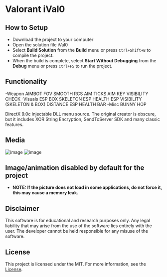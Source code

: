 # Valorant iVal0

## How to Setup
- Download the project to your computer
- Open the solution file  iVal0
- Select **Build Solution** from the **Build** menu or press `Ctrl+Shift+B` to compile the project.
- When the build is complete, select **Start Without Debugging** from the **Debug** menu or press `Ctrl+F5` to run the project.

## Functionality
-Weapon
AIMBOT
FOV
SMOOTH
RCS
AIM TICKS
AIM KEY
VISIBILITY CHECK
-Visuals
ESP BOX
SKELETON ESP
HEALTH ESP
VISIBILITY (SKELETON & BOX)
DISTANCE ESP
HEALTH BAR
-Misc
BUNNY HOP





DirectX 9.0c injectable DLL menu source. The original creator is obscure, but it includes XOR String Encryption, SendToServer SDK and many classic features.

## Media

![image](https://github.com/Asaka12z/V0/assets/165057020/67a7229b-dbc0-430e-aa9f-6eb1eed31789)
![image](https://github.com/Asaka12z/V0/assets/165057020/e503123d-884a-4369-a16e-564ff98f39bf)




## Image/animation disabled by default for the project

- **NOTE: If the picture does not load in some applications, do not force it, this may cause a memory leak.**


## Disclaimer

This software is for educational and research purposes only. Any legal liability that may arise from the use of the software lies entirely with the user. The developer cannot be held responsible for any misuse of the software.

## License

This project is licensed under the MIT. For more information, see the [License](LICENSE).
